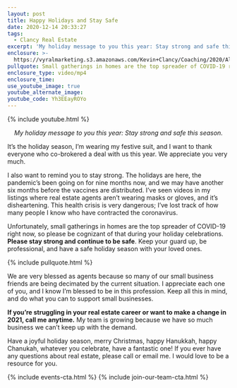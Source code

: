 ```yaml
---
layout: post
title: Happy Holidays and Stay Safe
date: 2020-12-14 20:33:27
tags:
  - Clancy Real Estate
excerpt: 'My holiday message to you this year: Stay strong and safe this season.'
enclosure: >-
  https://vyralmarketing.s3.amazonaws.com/Kevin+Clancy/Coaching/2020/Albany+Real+Estate+Agent_+coaching+Happy+Holidays+2020.mp4
pullquote: Small gatherings in homes are the top spreader of COVID-19 right now.
enclosure_type: video/mp4
enclosure_time:
use_youtube_image: true
youtube_alternate_image:
youtube_code: Yh3EEayROYo
---
```


{% include youtube.html %}

<p style="text-align: center;"><em>My holiday message to you this year: Stay strong and safe this season.</em></p>

It’s the holiday season, I’m wearing my festive suit, and I want to thank everyone who co-brokered a deal with us this year. We appreciate you very much.&nbsp;

I also want to remind you to stay strong. The holidays are here, the pandemic’s been going on for nine months now, and we may have another six months before the vaccines are distributed. I’ve seen videos in my listings where real estate agents aren’t wearing masks or gloves, and it’s disheartening. This health crisis is very dangerous; I’ve lost track of how many people I know who have contracted the coronavirus.&nbsp;

Unfortunately, small gatherings in homes are the top spreader of COVID-19 right now, so please be cognizant of that during your holiday celebrations. **Please stay strong and continue to be safe**. Keep your guard up, be professional, and have a safe holiday season with your loved ones.

{% include pullquote.html %}

We are very blessed as agents because so many of our small business friends are being decimated by the current situation. I appreciate each one of you, and I know I’m blessed to be in this profession. Keep all this in mind, and do what you can to support small businesses.

**If you’re struggling in your real estate career or want to make a change in 2021, call me anytime.** My team is growing because we have so much business we can’t keep up with the demand.&nbsp;

Have a joyful holiday season, merry Christmas, happy Hanukkah, happy Chanukah, whatever you celebrate, have a fantastic one\! If you ever have any questions about real estate, please call or email me. I would love to be a resource for you.

{% include events-cta.html %} {% include join-our-team-cta.html %}
